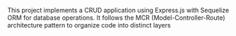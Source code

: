 This project implements a CRUD application using Express.js with Sequelize ORM for database operations. It follows the MCR (Model-Controller-Route) architecture pattern to organize code into distinct layers
